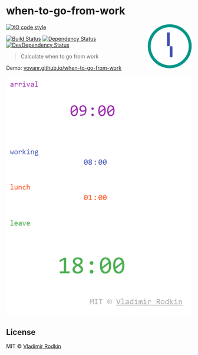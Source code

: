 # when-to-go-from-work

<img align="right" width="120" height="120"
     src="./logo.svg" alt="When to go from work logo">

[![XO code style][codestyle-image]][codestyle-url]

[![Build Status][travis-image]][travis-url]
[![Dependency Status][depstat-image]][depstat-url]
[![DevDependency Status][depstat-dev-image]][depstat-dev-url]

> Calculate when to go from work

Demo: [vovanr.github.io/when-to-go-from-work][demo]

![](preview.png)

## License
MIT © [Vladimir Rodkin](https://github.com/VovanR)

[demo]: https://vovanr.github.io/when-to-go-from-work

[codestyle-url]: https://github.com/xojs/xo
[codestyle-image]: https://img.shields.io/badge/code_style-XO-5ed9c7.svg?style=flat-square

[travis-url]: https://travis-ci.org/VovanR/when-to-go-from-work
[travis-image]: https://img.shields.io/travis/VovanR/when-to-go-from-work.svg?style=flat-square

[depstat-url]: https://david-dm.org/VovanR/when-to-go-from-work
[depstat-image]: https://david-dm.org/VovanR/when-to-go-from-work.svg?style=flat-square

[depstat-dev-url]: https://david-dm.org/VovanR/when-to-go-from-work
[depstat-dev-image]: https://david-dm.org/VovanR/when-to-go-from-work/dev-status.svg?style=flat-square
